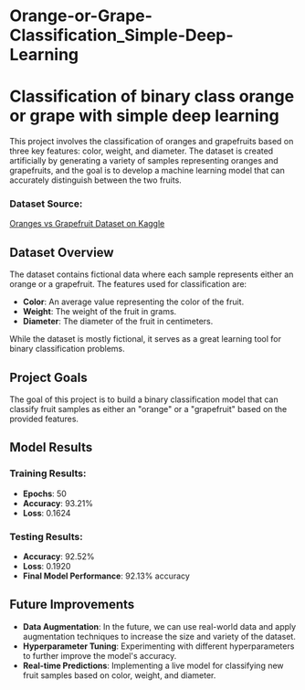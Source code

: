 # Orange-or-Grape-Classification_Simple-Deep-Learning

# Classification of binary class orange or grape with simple deep learning

This project involves the classification of oranges and grapefruits based on three key features: color, weight, and diameter. The dataset is created artificially by generating a variety of samples representing oranges and grapefruits, and the goal is to develop a machine learning model that can accurately distinguish between the two fruits.

### Dataset Source:
[Oranges vs Grapefruit Dataset on Kaggle](https://www.kaggle.com/datasets/joshmcadams/oranges-vs-grapefruit)

## Dataset Overview

The dataset contains fictional data where each sample represents either an orange or a grapefruit. The features used for classification are:

- **Color**: An average value representing the color of the fruit.
- **Weight**: The weight of the fruit in grams.
- **Diameter**: The diameter of the fruit in centimeters.

While the dataset is mostly fictional, it serves as a great learning tool for binary classification problems.

## Project Goals

The goal of this project is to build a binary classification model that can classify fruit samples as either an "orange" or a "grapefruit" based on the provided features.

## Model Results

### Training Results:
- **Epochs**: 50
- **Accuracy**: 93.21%
- **Loss**: 0.1624

### Testing Results:
- **Accuracy**: 92.52%
- **Loss**: 0.1920
- **Final Model Performance**: 92.13% accuracy


## Future Improvements

- **Data Augmentation**: In the future, we can use real-world data and apply augmentation techniques to increase the size and variety of the dataset.
- **Hyperparameter Tuning**: Experimenting with different hyperparameters to further improve the model's accuracy.
- **Real-time Predictions**: Implementing a live model for classifying new fruit samples based on color, weight, and diameter.
